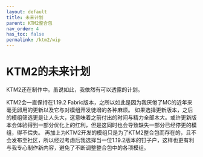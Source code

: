 ```yaml
---
layout: default
title: 未来计划
parent: KTM2整合包
nav_order: 4
has_toc: false
permalink: /ktm2/wip
---
```


# KTM2的未来计划

KTM2还在制作中。虽说如此，我依然有可以透露的计划。

KTM2会一直保持在1.19.2 Fabric版本，之所以如此是因为我厌倦了MC的近年来毫无卵用的更新以及它与对模组开发徒增的各种麻烦。
如果选择更新版本，之后的模组筛选更是让人头大，这意味着之前付出的时间与精力全部木大。或许更新版本会体验得到一部分优化上的红利，但是这同时也会导致缺失一部分已经停更的模组，得不偿失。
再加上为KTM2开发的模组只是为了KTM2整合包而存在的，且不会发布至社区，所以经过考虑后我选择当一位1.19.2版本的钉子户，这样也更有利与我专心制作新内容，避免了不断调整整合包中的各项模组。